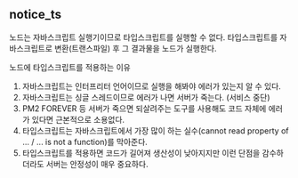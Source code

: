 ## notice_ts
노드는 자바스크립트 실행기이므로 타입스크립트를 실행할 수 없다. 타입스크립트를 자바스크립트로 변환(트랜스파일) 후 그 결과물을 노드가 실행한다.   
  
노드에 타입스크립트를 적용하는 이유
1. 자바스크립트는 인터프리터 언어이므로 실행을 해봐야 에러가 있는지 알 수 있다.
2. 자바스크립트는 싱글 스레드이므로 에러가 나면 서버가 죽는다. (서비스 중단)
3. PM2 FOREVER 등 서버가 죽으면 되살려주는 도구를 사용해도 코드 자체에 에러가 있다면 근본적으로 소용없다.
4. 타입스크립트는 자바스크립트에서 가장 많이 하는 실수(cannot read property of ... / ... is not a function)를 막아준다.
5. 타입스크립트를 적용하면 코드가 길어져 생산성이 낮아지지만 이런 단점을 감수하더라도 서버는 안정성이 매우 중요하다.
